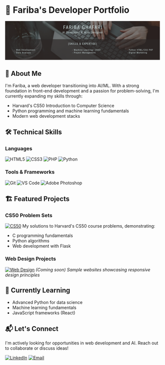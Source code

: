 # 🌟 Fariba's Developer Portfolio

![My Banner](/assets/banner.png)

## 👋 About Me
I'm Fariba, a web developer transitioning into AI/ML. With a strong foundation in front-end development and a passion for problem-solving, I'm currently expanding my skills through:
- Harvard's CS50 Introduction to Computer Science
- Python programming and machine learning fundamentals
- Modern web development stacks

## 🛠 Technical Skills
### Languages
![HTML5](https://img.shields.io/badge/HTML5-E34F26?style=flat&logo=html5&logoColor=white)
![CSS3](https://img.shields.io/badge/CSS3-1572B6?style=flat&logo=css3&logoColor=white)
![PHP](https://img.shields.io/badge/PHP-777BB4?style=flat&logo=php&logoColor=white)
![Python](https://img.shields.io/badge/Python-3776AB?style=flat&logo=python&logoColor=white)

### Tools & Frameworks
![Git](https://img.shields.io/badge/Git-F05032?style=flat&logo=git&logoColor=white)
![VS Code](https://img.shields.io/badge/VS_Code-007ACC?style=flat&logo=visual-studio-code&logoColor=white)
![Adobe Photoshop](https://img.shields.io/badge/Photoshop-31A8FF?style=flat&logo=adobe-photoshop&logoColor=white)

## 🏗 Featured Projects

### CS50 Problem Sets
[![CS50](https://img.shields.io/badge/CS50_Solutions-003366?style=for-the-badge)](https://github.com/feloriya/CS50)
My solutions to Harvard's CS50 course problems, demonstrating:
- C programming fundamentals
- Python algorithms
- Web development with Flask

### Web Design Projects
[![Web Design](https://img.shields.io/badge/Web_Projects-4285F4?style=for-the-badge)](#)
*(Coming soon) Sample websites showcasing responsive design principles*

## 🌱 Currently Learning
- Advanced Python for data science
- Machine learning fundamentals
- JavaScript frameworks (React)

## 📬 Let's Connect
I'm actively looking for opportunities in web development and AI. Reach out to collaborate or discuss ideas!

[![LinkedIn](https://img.shields.io/badge/LinkedIn-Connect-0A66C2?style=for-the-badge&logo=linkedin)](https://linkedin.com/in/feloriya)
[![Email](https://img.shields.io/badge/Email-Contact-D14836?style=for-the-badge&logo=gmail)](mailto:feloriya@gmail.com)
